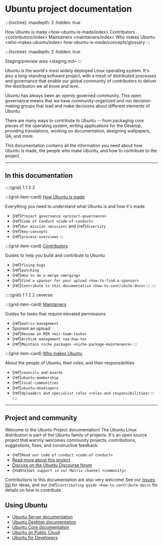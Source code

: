 # Ubuntu project documentation

:::{toctree}
:maxdepth: 2
:hidden: true

How Ubuntu is made <how-ubuntu-is-made/index>
Contributors <contributors/index>
Maintainers <maintainers/index>
Who makes Ubuntu <who-makes-ubuntu/index>
how-ubuntu-is-made/concepts/glossary
:::

:::{toctree}
:maxdepth: 2
:hidden: true

Staging/preview area <staging.md>
:::


Ubuntu is the world's most widely deployed Linux operating system.
It's also a long-standing software project, with a mesh of distributed processes and governance that enable our global community of contributors to deliver the distribution we all know and love.

Ubuntu has always been an openly governed community.
This open governance means that we have community-organized and run decision-making groups that lead and make decisions about different elements of Ubuntu.

There are many ways to contribute to Ubuntu -- from packaging core pieces of the operating system, writing applications for the Desktop, providing translations, working on documentation, designing wallpapers, QA, and more.

This documentation contains all the information you need about how Ubuntu is made, the people who make Ubuntu, and how to contribute to the project.

---------

## In this documentation

::::{grid} 1 1 2 2

:::{grid-item-card} [How Ubuntu is made](how-ubuntu-is-made/index)

Everything you need to understand what Ubuntu is and how it's made

* {ref}`Project governance <project-governance>`
* {ref}`Code of Conduct <code-of-conduct>`
* {ref}`Our mission <mission>` and {ref}`diversity`
* {ref}`key-concepts`
* {ref}`process-overviews`
:::

:::{grid-item-card} [Contributors](contributors/index)

Guides to help you build and contribute to Ubuntu

* {ref}`fixing-bugs`
* {ref}`patching`
* {ref}`How to do a merge <merging>`
* {ref}`Find a sponsor for your upload <how-to-find-a-sponsor>`
* {ref}`Contribute to this documentation <how-to-contribute-docs>`
:::
::::


::::{grid} 1 1 2 2
:reverse:

:::{grid-item-card} [Maintainers](maintainers/index)

Guides for tasks that require elevated permissions

* {ref}`matrix-management`
* Sponsor an upload
* {ref}`Review an MIR <mir-team-tasks>`
* {ref}`Archive management <aa-how-to>`
* {ref}`Maintain niche packages <niche-package-maintenance>`
:::

:::{grid-item-card} [Who makes Ubuntu](who-makes-ubuntu/index)

About the people of Ubuntu, their roles, and their responsibilities

* {ref}`councils-and-boards`
* {ref}`ubuntu-membership`
* {ref}`local-communities`
* {ref}`ubuntu-developers`
* {ref}`Uploaders and specialist roles <roles-and-responsibilities>`
:::
::::

---------

## Project and community

Welcome to the Ubuntu Project documentation!
The Ubuntu Linux distribution is part of the Ubuntu family of projects.
It's an open source project that warmly welcomes community projects, contributions, suggestions, fixes, and constructive feedback.

* {ref}`Read our code of conduct <code-of-conduct>`
* [Read more about this project](https://discourse.ubuntu.com/t/revitalising-ubuntu-project-documentation/58694)
* [Discuss on the Ubuntu Discourse forum](https://discourse.ubuntu.com/)
* {matrix}`Get support in our Matrix channel <community>`

Contributions to this documentation are also very welcome!
See our [issues list](https://github.com/ubuntu/ubuntu-project-docs/issues) for ideas, and our {ref}`contributing guide <how-to-contribute-docs>` for details on how to contribute.



## Using Ubuntu

- [Ubuntu Server documentation](https://documentation.ubuntu.com/server/)
- [Ubuntu Desktop documentation](https://documentation.ubuntu.com/desktop/en/latest/)
- [Ubuntu Core documentation](https://documentation.ubuntu.com/core/)
- [Ubuntu on Public Cloud](https://documentation.ubuntu.com/public-cloud/)
- [Ubuntu for Developers](https://documentation.ubuntu.com/ubuntu-for-developers/)
